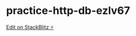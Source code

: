 # practice-http-db-ezlv67

[Edit on StackBlitz ⚡️](https://stackblitz.com/edit/practice-http-db-ezlv67)